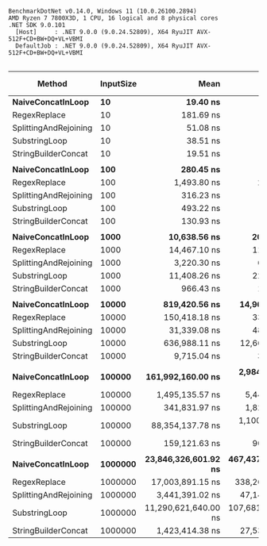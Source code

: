 ```

BenchmarkDotNet v0.14.0, Windows 11 (10.0.26100.2894)
AMD Ryzen 7 7800X3D, 1 CPU, 16 logical and 8 physical cores
.NET SDK 9.0.101
  [Host]     : .NET 9.0.0 (9.0.24.52809), X64 RyuJIT AVX-512F+CD+BW+DQ+VL+VBMI
  DefaultJob : .NET 9.0.0 (9.0.24.52809), X64 RyuJIT AVX-512F+CD+BW+DQ+VL+VBMI


```
| Method                | InputSize | Mean                 | Error              | StdDev             | Median               | Ratio     | RatioSD | Gen0          | Gen1          | Gen2          | Allocated      | Alloc Ratio |
|---------------------- |---------- |---------------------:|-------------------:|-------------------:|---------------------:|----------:|--------:|--------------:|--------------:|--------------:|---------------:|------------:|
| **NaiveConcatInLoop**     | **10**        |             **19.40 ns** |           **0.424 ns** |           **0.521 ns** |             **19.48 ns** |      **1.00** |    **0.04** |        **0.0025** |             **-** |             **-** |          **128 B** |        **0.84** |
| RegexReplace          | 10        |            181.69 ns |           3.588 ns |           4.271 ns |            181.42 ns |      9.32 |    0.39 |        0.0010 |             - |             - |           48 B |        0.32 |
| SplittingAndRejoining | 10        |             51.08 ns |           1.053 ns |           0.985 ns |             51.20 ns |      2.62 |    0.10 |        0.0032 |             - |             - |          160 B |        1.05 |
| SubstringLoop         | 10        |             38.51 ns |           0.712 ns |           0.632 ns |             38.57 ns |      1.98 |    0.08 |        0.0049 |             - |             - |          248 B |        1.63 |
| StringBuilderConcat   | 10        |             19.51 ns |           0.433 ns |           0.711 ns |             19.37 ns |      1.00 |    0.05 |        0.0030 |             - |             - |          152 B |        1.00 |
|                       |           |                      |                    |                    |                      |           |         |               |               |               |                |             |
| **NaiveConcatInLoop**     | **100**       |            **280.45 ns** |           **5.434 ns** |           **7.618 ns** |            **280.62 ns** |      **2.14** |    **0.06** |        **0.0873** |             **-** |             **-** |         **4392 B** |        **5.66** |
| RegexReplace          | 100       |          1,493.80 ns |          22.498 ns |          21.045 ns |          1,495.26 ns |     11.41 |    0.22 |        0.0038 |             - |             - |          224 B |        0.29 |
| SplittingAndRejoining | 100       |            316.23 ns |           6.323 ns |           7.527 ns |            313.46 ns |      2.42 |    0.07 |        0.0114 |             - |             - |          576 B |        0.74 |
| SubstringLoop         | 100       |            493.22 ns |           9.749 ns |          13.667 ns |            494.44 ns |      3.77 |    0.11 |        0.0982 |             - |             - |         4976 B |        6.41 |
| StringBuilderConcat   | 100       |            130.93 ns |           2.002 ns |           1.873 ns |            130.93 ns |      1.00 |    0.02 |        0.0153 |             - |             - |          776 B |        1.00 |
|                       |           |                      |                    |                    |                      |           |         |               |               |               |                |             |
| **NaiveConcatInLoop**     | **1000**      |         **10,638.56 ns** |         **205.696 ns** |         **202.021 ns** |         **10,595.29 ns** |     **11.01** |    **0.33** |        **6.8512** |        **0.0305** |             **-** |       **343992 B** |       **75.04** |
| RegexReplace          | 1000      |         14,467.10 ns |         118.274 ns |          98.764 ns |         14,472.15 ns |     14.98 |    0.37 |        0.0305 |             - |             - |         2024 B |        0.44 |
| SplittingAndRejoining | 1000      |          3,220.30 ns |          64.047 ns |          95.863 ns |          3,221.22 ns |      3.33 |    0.13 |        0.0916 |             - |             - |         4776 B |        1.04 |
| SubstringLoop         | 1000      |         11,408.26 ns |         224.408 ns |         198.932 ns |         11,416.39 ns |     11.81 |    0.34 |        5.4779 |             - |             - |       274976 B |       59.99 |
| StringBuilderConcat   | 1000      |            966.43 ns |          18.407 ns |          23.279 ns |            968.83 ns |      1.00 |    0.03 |        0.0896 |             - |             - |         4584 B |        1.00 |
|                       |           |                      |                    |                    |                      |           |         |               |               |               |                |             |
| **NaiveConcatInLoop**     | **10000**     |        **819,420.56 ns** |      **14,968.799 ns** |      **27,745.631 ns** |        **817,942.68 ns** |     **84.35** |    **2.84** |      **665.0391** |       **32.2266** |             **-** |     **33439992 B** |      **628.48** |
| RegexReplace          | 10000     |        150,418.18 ns |         331.961 ns |         294.274 ns |        150,311.50 ns |     15.48 |    0.06 |        0.2441 |             - |             - |        20024 B |        0.38 |
| SplittingAndRejoining | 10000     |         31,339.08 ns |         480.209 ns |         449.188 ns |         31,207.12 ns |      3.23 |    0.05 |        0.9155 |             - |             - |        46776 B |        0.88 |
| SubstringLoop         | 10000     |        636,988.11 ns |      12,662.161 ns |      32,457.961 ns |        621,141.41 ns |     65.57 |    3.33 |      502.9297 |       11.7188 |             - |     25249976 B |      474.55 |
| StringBuilderConcat   | 10000     |          9,715.04 ns |          36.936 ns |          30.843 ns |          9,717.12 ns |      1.00 |    0.00 |        1.0529 |        0.1221 |             - |        53208 B |        1.00 |
|                       |           |                      |                    |                    |                      |           |         |               |               |               |                |             |
| **NaiveConcatInLoop**     | **100000**    |    **161,992,160.00 ns** |   **2,984,291.393 ns** |   **2,791,508.022 ns** |    **161,451,400.00 ns** |  **1,018.07** |   **17.78** |   **665750.0000** |   **656250.0000** |   **654000.0000** |   **3334528894 B** |    **8,132.58** |
| RegexReplace          | 100000    |      1,495,135.57 ns |       5,446.729 ns |       5,094.874 ns |      1,492,265.82 ns |      9.40 |    0.06 |       56.6406 |       56.6406 |       56.6406 |       200077 B |        0.49 |
| SplittingAndRejoining | 100000    |        341,831.97 ns |       1,829.972 ns |       1,711.757 ns |        342,278.86 ns |      2.15 |    0.02 |      132.8125 |      132.8125 |      132.8125 |       466862 B |        1.14 |
| SubstringLoop         | 100000    |     88,354,137.78 ns |   1,100,441.328 ns |   1,029,353.502 ns |     88,425,716.67 ns |    555.28 |    6.89 |   218166.6667 |   188833.3333 |   182333.3333 |   2503536923 B |    6,105.87 |
| StringBuilderConcat   | 100000    |        159,121.63 ns |         907.502 ns |         848.878 ns |        159,014.48 ns |      1.00 |    0.01 |       62.2559 |       62.2559 |       62.2559 |       410021 B |        1.00 |
|                       |           |                      |                    |                    |                      |           |         |               |               |               |                |             |
| **NaiveConcatInLoop**     | **1000000**   | **23,846,326,601.92 ns** | **467,437,086.490 ns** | **965,338,713.920 ns** | **23,395,923,850.00 ns** | **16,763.77** |  **798.18** | **25888000.0000** | **25874000.0000** | **25872000.0000** | **333348488960 B** |   **83,122.42** |
| RegexReplace          | 1000000   |     17,003,891.15 ns |     338,266.033 ns |     316,414.257 ns |     16,972,782.81 ns |     11.95 |    0.37 |       31.2500 |       31.2500 |       31.2500 |      2000075 B |        0.50 |
| SplittingAndRejoining | 1000000   |      3,441,391.02 ns |      47,144.530 ns |      39,367.817 ns |      3,433,548.05 ns |      2.42 |    0.07 |      226.5625 |      226.5625 |      226.5625 |      4666926 B |        1.16 |
| SubstringLoop         | 1000000   | 11,290,621,640.00 ns | 107,681,454.810 ns | 100,725,299.686 ns | 11,303,484,300.00 ns |  7,937.21 |  214.93 | 20387000.0000 | 20350000.0000 | 20344000.0000 | 250179957816 B |   62,383.85 |
| StringBuilderConcat   | 1000000   |      1,423,414.38 ns |      27,531.774 ns |      36,754.130 ns |      1,430,126.95 ns |      1.00 |    0.04 |      177.7344 |      171.8750 |      138.6719 |      4010332 B |        1.00 |
